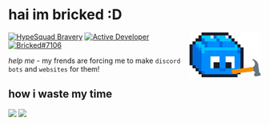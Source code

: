 # hai im bricked :D

<img alt="Profile Picture" align="right" height="90em" src="assets/constructing.gif">

[![HypeSquad Bravery](https://discord.com/assets/efcc751513ec434ea4275ecda4f61136.svg)](<(https://discord.com/users/691572882148425809)>)
[![Active Developer](https://discord.com/assets/26c7a60fb1654315e0be26107bd47470.svg)](https://discord.com/users/691572882148425809)
[![Bricked#7106](https://dcbadge.vercel.app/api/shield/691572882148425809?style=flat)](https://discord.com/users/691572882148425809)

_help me_ - my frends are forcing me to make `discord bots` and `websites` for them!

## how i waste my time

<picture height="160em" alt="GitHub Stats">
<source 
  srcset="https://github-readme-stats.vercel.app/api?username=brycked&include_all_commits=true&count_private=true&custom_title=GitHub%20Stats&hide=issues&show_icons=true&hide_border=true&bg_color=0000&theme=github_dark"
  media="(prefers-color-scheme: dark)"
/>
<img src="https://github-readme-stats.vercel.app/api?username=brycked&include_all_commits=true&count_private=true&custom_title=GitHub%20Stats&show_icons=true&hide_border=true&bg_color=0000&hide=issues&theme=default" />
</picture>
<picture height="160em" alt="Most Used Languages">
<source 
  srcset="https://github-readme-stats.vercel.app/api/top-langs?username=brycked&layout=compact&hide_border=true&bg_color=0000&theme=github_dark"
  media="(prefers-color-scheme: dark)"
/>
<img src="https://github-readme-stats.vercel.app/api/top-langs?username=brycked&layout=compact&hide_border=true&bg_color=0000&theme=default" />
</picture>
